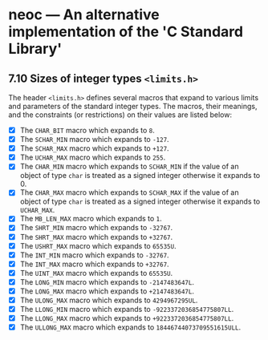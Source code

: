 # neoc — An alternative implementation of the 'C Standard Library'

## 7.10 Sizes of integer types `<limits.h>`

The header `<limits.h>` defines several macros that expand to various limits and
parameters of the standard integer types. The macros, their meanings, and the
constraints (or restrictions) on their values are listed below:

- [x] The `CHAR_BIT` macro which expands to `8`.
- [x] The `SCHAR_MIN` macro which expands to `-127`.
- [x] The `SCHAR_MAX` macro which expands to `+127`.
- [x] The `UCHAR_MAX` macro which expands to `255`.
- [x] The `CHAR_MIN` macro which expands to `SCHAR_MIN` if the value of an
      object of type `char` is treated as a signed integer otherwise it
      expands to 0.
- [x] The `CHAR_MAX` macro which expands to `SCHAR_MAX` if the value of an
      object of type `char` is treated as a signed integer otherwise it
      expands to `UCHAR_MAX`.
- [x] The `MB_LEN_MAX` macro which expands to `1`.
- [x] The `SHRT_MIN` macro which expands to `-32767`.
- [x] The `SHRT_MAX` macro which expands to `+32767`.
- [x] The `USHRT_MAX` macro which expands to `65535U`.
- [x] The `INT_MIN` macro which expands to `-32767`.
- [x] The `INT_MAX` macro which expands to `+32767`.
- [x] The `UINT_MAX` macro which expands to `65535U`.
- [x] The `LONG_MIN` macro which expands to `-2147483647L`.
- [x] The `LONG_MAX` macro which expands to `+2147483647L`.
- [x] The `ULONG_MAX` macro which expands to `4294967295UL`.
- [x] The `LLONG_MIN` macro which expands to `-9223372036854775807LL`.
- [x] The `LLONG_MAX` macro which expands to `+9223372036854775807LL`.
- [x] The `ULLONG_MAX` macro which expands to `18446744073709551615ULL`.
